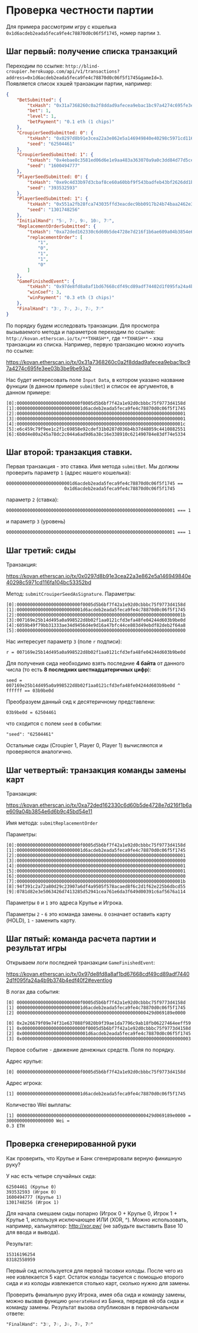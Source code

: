 # Проверка честности партии

Для примера рассмотрим игру с кошелька `0x1d6acdeb2eada5feca9fe4c78870d0c06f5f1745`, номер партии `3`. 

## Шаг первый: получение списка транзакций

Переходим по ссылке: `http://blind-croupier.herokuapp.com/api/v1/transactions?address=0x1d6acdeb2eada5feca9fe4c78870d0c06f5f1745&gameId=3`. 
Появляется список хэшей транзакции партии, например:

```json
{
    "BetSubmitted": {
        "txHash": "0x31a7368260c0a2f8ddad9afecea9ebac1bc97a4274c695fe3ee03b3be9be93a2",
        "bet": 1,
        "level": 1,
        "betPayment": "0.1 eth (1 chips)"
    },
    "CroupierSeedSubmitted: 0": {
        "txHash": "0x0297d8b91e3cea22a3e862e5a146949840e40298c5971cd116fa104bc53352bd",
        "seed": "62504461"
    },
    "CroupierSeedSubmitted: 1": {
        "txHash": "0x4ebae8c3581ed06d6e1e9aa483a363070a9a0c3dd84d77d5ce20c3954f63fc17",
        "seed": "1600494777"
    },
    "PlayerSeedSubmitted: 0": {
        "txHash": "0xe9c4d33b97d3cbaf8ce60a60bbf9f543badfeb43bf2626dd1bf038dcb99ebafd",
        "seed": "393532593"
    },
    "PlayerSeedSubmitted: 1": {
        "txHash": "0x551a2fb28fca743035ffd3eacdec9bb0917b24b74baa2462e35425aef0b7b028",
        "seed": "1301748256"
    },
    "InitialHand": "5♢, 7♢, 9♧, 10♧, 7♡",
    "ReplacementOrderSubmitted": {
        "txHash": "0xa72ded162330c6d60b5de4728e7d216f1b6ae609a04b3854e6d6b9c45bd54e11",
        "replacementOrder": [
            "1",
            "0",
            "1",
            "1",
            "0"
        ]
    },
    "GameFinishedEvent": {
        "txHash": "0x97de8fd8a8af1bd67668cdf49cd89adf74402d1f095fa24a4b9b374b4edf40f2",
        "winCoef": 3,
        "winPayment": "0.3 eth (3 chips)"
    },
    "FinalHand": "3♡, 7♢, J♧, 7♤, 7♡"
}
```

По порядку будем исследовать транзакции. Для просмотра вызываемого метода и параметров переходим по ссылке: 
`http://kovan.etherscan.io/tx/**TXHASH**`, где `**TXHASH**` - хэш транзакции из списка. Например, первую транзакцию можно изучить
по ссылке: 

https://kovan.etherscan.io/tx/0x31a7368260c0a2f8ddad9afecea9ebac1bc97a4274c695fe3ee03b3be9be93a2

Нас будет интересовать поле `Input Data`, в котором указано название функции (в данном примере `submitBet`) и список ее аргументов, 
в данном примере:

```
[0]:000000000000000000000000f0005d5b6bf7f42a1e92d0cbbbc75f9773d4158d
[1]:0000000000000000000000001d6acdeb2eada5feca9fe4c78870d0c06f5f1745
[2]:0000000000000000000000000000000000000000000000000000000000000001
[3]:0000000000000000000000000000000000000000000000000000000000000001
[4]:000000000000000000000000000000000000000000000000000000000000001c
[5]:e6c459c79f9ee1c2f1c69858e92cdef31b0287d036b4b37d48059c4410882551
[6]:6b0d4e80a245a78dc2c044a6ad9d6a38c16e338910c621490784e83df74e5334
```

## Шаг второй: транзакция ставки.

Первая транзакция - это ставка. Имя метода `submitBet`. Мы должны проверить параметр `1` (адрес нашего кошелька):

```
0000000000000000000000001d6acdeb2eada5feca9fe4c78870d0c06f5f1745 == 
                      0x1d6acdeb2eada5feca9fe4c78870d0c06f5f1745
```

параметр `2` (ставка):

```
0000000000000000000000000000000000000000000000000000000000000001 === 1
```

и параметр `3` (уровень)

```
0000000000000000000000000000000000000000000000000000000000000001 === 1
```

## Шаг третий: сиды

Транзакция:

https://kovan.etherscan.io/tx/0x0297d8b91e3cea22a3e862e5a146949840e40298c5971cd116fa104bc53352bd

Метод: `submitCrouiperSeedAsSignature`. Параметры:

```
[0]:000000000000000000000000f0005d5b6bf7f42a1e92d0cbbbc75f9773d4158d
[1]:0000000000000000000000001d6acdeb2eada5feca9fe4c78870d0c06f5f1745
[2]:000000000000000000000000000000000000000000000000000000000000001b
[3]:007169e25b14d495a0a998522d8b02f1aa0121cfd3efa48fe04244d603b9be0d
[4]:6059b49f79bb31333ae34d9456d4e9d16a47bfc44ce803d49ebdf82deb2f64a8
[5]:0000000000000000000000000000000000000000000000000000000000000000
```

Нас интересует параметр `3` (поле `r` подписи): 

```
r = 007169e25b14d495a0a998522d8b02f1aa0121cfd3efa48fe04244d603b9be0d
```

Для получения сида необходимо взять последние **4 байта** от данного числа (то есть **8 последних шестнадцатеричных цифр**):

```
seed = 007169e25b14d495a0a998522d8b02f1aa0121cfd3efa48fe04244d603b9be0d ^ ffffff == 03b9be0d
```

Преобразуем данный сид к десятеричному представлени:

```
03b9be0d = 62504461
```

что сходится с полем `seed` в событии:

```
"seed": "62504461"
```

Остальные сиды (Croupier 1, Player 0, Player 1) вычисляются и проверяются аналогично.


## Шаг четвертый: транзакция команды замены карт

Транзакция: 

https://kovan.etherscan.io/tx/0xa72ded162330c6d60b5de4728e7d216f1b6ae609a04b3854e6d6b9c45bd54e11

Имя метода: `submitReplacementOrder`

Параметры:

```
[0]:000000000000000000000000f0005d5b6bf7f42a1e92d0cbbbc75f9773d4158d
[1]:0000000000000000000000001d6acdeb2eada5feca9fe4c78870d0c06f5f1745
[2]:0000000000000000000000000000000000000000000000000000000000000001
[3]:0000000000000000000000000000000000000000000000000000000000000000
[4]:0000000000000000000000000000000000000000000000000000000000000001
[5]:0000000000000000000000000000000000000000000000000000000000000001
[6]:0000000000000000000000000000000000000000000000000000000000000000
[7]:000000000000000000000000000000000000000000000000000000000000001b
[8]:94f391c2a72a80d29c23907a6df4a9505f578acaed8f6c2d1f62e225b6dbcd55
[9]:0781d82e3e5063426d7413285d52941cea761e6da3f649d00391c6af5676a114
```

Параметры `0` и `1` это адреса Крупье и Игрока.

Параметры `2` - `6` это команда замены. `0` означает оставить карту (HOLD), `1` - заменить карту.

## Шаг пятый: команда расчета партии и результат игры

Открываем логи последней транзакции `GameFinishedEvent`: 

https://kovan.etherscan.io/tx/0x97de8fd8a8af1bd67668cdf49cd89adf74402d1f095fa24a4b9b374b4edf40f2#eventlog

В логах два события:

```
[0] 000000000000000000000000f0005d5b6bf7f42a1e92d0cbbbc75f9773d4158d
[1] 0000000000000000000000001d6acdeb2eada5feca9fe4c78870d0c06f5f1745
[2] 0000000000000000000000000000000000000000000000000429d069189e0000
 		
[0] 0x2e26679f09e74f31e637088f9820b9f39ae1da7796c9ab18fb06227464eeff59
[1] 0x000000000000000000000000f0005d5b6bf7f42a1e92d0cbbbc75f9773d4158d
[2] 0x0000000000000000000000001d6acdeb2eada5feca9fe4c78870d0c06f5f1745
[3] 0x0000000000000000000000000000000000000000000000000000000000000003
 ```

Первое событие - движение денежных средств. Поля по порядку.

Адрес крупье: 
```
[0] 000000000000000000000000f0005d5b6bf7f42a1e92d0cbbbc75f9773d4158d
```

Адрес игрока: 
```
[1] 0000000000000000000000001d6acdeb2eada5feca9fe4c78870d0c06f5f1745
```

Количество Wei выплаты:

```
[1] 0000000000000000000000000000000000000000000000000429d069189e0000 = 
300000000000000000 Wei = 
0.3 ETH
```

## Проверка сгенерированной руки

Как проверить, что Крупье и Банк сгенерировали верную финишную руку?

У нас есть четыре случайных сида:

```
62504461 (Крупье 0)
393532593 (Игрок 0)
1600494777 (Крупье 1)
1301748256 (Игрок 1)
```

Для начала смешаем сиды попарно (Игрок 0 + Крупье 0, Игрок 1 + Крупье 1, используя исключающее ИЛИ (XOR, ^). Можно использовать, например, калькулятор: http://xor.pw/ (не забудьте выставить Base 10 для ввода и вывода). 

Результат:

```
15316196254
83182558959
```

Первый сид используется для первой тасовки колоды. После чего из нее извлекается 5 карт. Остаток колоды тасуется с помощью второго сида и из колоды извлекается столько карт, сколько нужно для замены.

Проверить финальную руку Игрока, имея оба сида и команду замены, можно вызвав функцию `generateHand` из Банка, передав ей оба сида и команду замены.
Результат вызова опубликован в первоначальном ответе:

```
"FinalHand": "3♡, 7♢, J♧, 7♤, 7♡"
```
